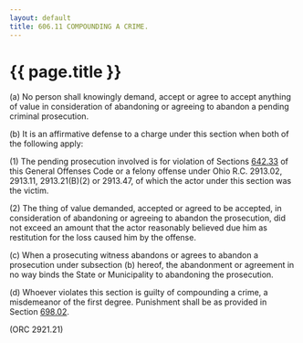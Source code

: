 ```yaml
---
layout: default 
title: 606.11 COMPOUNDING A CRIME.
---
```


{{ page.title }}
================

​(a) No person shall knowingly demand, accept or agree to accept
anything of value in consideration of abandoning or agreeing to abandon
a pending criminal prosecution.

​(b) It is an affirmative defense to a charge under this section when
both of the following apply:

​(1) The pending prosecution involved is for violation of Sections
[642.33](32691a38.html) of this General Offenses Code or a felony
offense under Ohio R.C. 2913.02, 2913.11, 2913.21(B)(2) or 2913.47, of
which the actor under this section was the victim.

​(2) The thing of value demanded, accepted or agreed to be accepted, in
consideration of abandoning or agreeing to abandon the prosecution, did
not exceed an amount that the actor reasonably believed due him as
restitution for the loss caused him by the offense.

​(c) When a prosecuting witness abandons or agrees to abandon a
prosecution under subsection (b) hereof, the abandonment or agreement in
no way binds the State or Municipality to abandoning the prosecution.

​(d) Whoever violates this section is guilty of compounding a crime, a
misdemeanor of the first degree. Punishment shall be as provided in
Section [698.02](38e2f631.html).

(ORC 2921.21)
